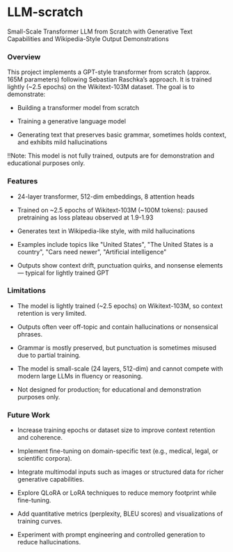 # LLM-scratch
Small-Scale Transformer LLM from Scratch with Generative Text Capabilities and Wikipedia-Style Output Demonstrations

### Overview

This project implements a GPT-style transformer from scratch (approx. 165M parameters) following Sebastian Raschka’s approach.
It is trained lightly (~2.5 epochs) on the Wikitext-103M dataset. The goal is to demonstrate:

  + Building a transformer model from scratch

  + Training a generative language model

  + Generating text that preserves basic grammar, sometimes holds context, and exhibits mild hallucinations

!!Note: This model is not fully trained, outputs are for demonstration and educational purposes only.

### Features

  + 24-layer transformer, 512-dim embeddings, 8 attention heads

  + Trained on ~2.5 epochs of Wikitext-103M (~100M tokens): paused pretraining as loss plateau observed at 1.9-1.93

  + Generates text in Wikipedia-like style, with mild hallucinations

  + Examples include topics like "United States", "The United States is a country", "Cars need newer", "Artificial intelligence"

  + Outputs show context drift, punctuation quirks, and nonsense elements — typical for lightly trained GPT

### Limitations

  + The model is lightly trained (~2.5 epochs) on Wikitext-103M, so context retention is very limited.

  + Outputs often veer off-topic and contain hallucinations or nonsensical phrases.

  + Grammar is mostly preserved, but punctuation is sometimes misused due to partial training.

  + The model is small-scale (24 layers, 512-dim) and cannot compete with modern large LLMs in fluency or reasoning.

  + Not designed for production; for educational and demonstration purposes only.

### Future Work

  + Increase training epochs or dataset size to improve context retention and coherence.

  + Implement fine-tuning on domain-specific text (e.g., medical, legal, or scientific corpora).

  + Integrate multimodal inputs such as images or structured data for richer generative capabilities.

  + Explore QLoRA or LoRA techniques to reduce memory footprint while fine-tuning.

  + Add quantitative metrics (perplexity, BLEU scores) and visualizations of training curves.

  + Experiment with prompt engineering and controlled generation to reduce hallucinations.

